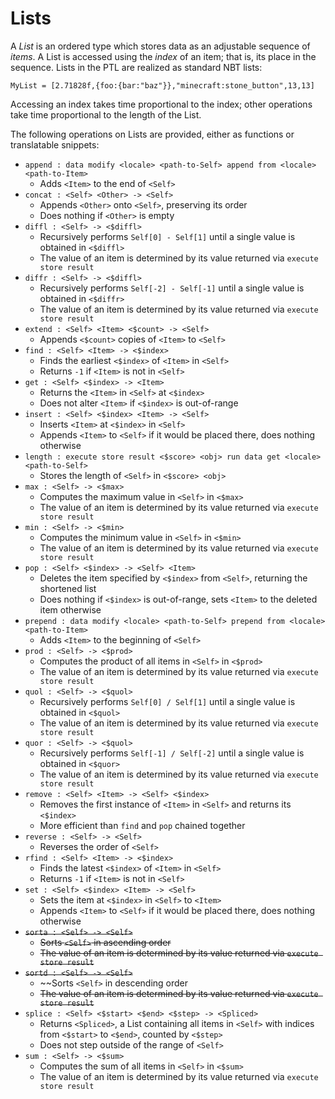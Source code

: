 # Lists

A _List_ is an ordered type which stores data as an adjustable sequence of _items_. A List is accessed using the _index_ of an item; that is, its place in the sequence. Lists in the PTL are realized as standard NBT lists:
```
MyList = [2.71828f,{foo:{bar:"baz"}},"minecraft:stone_button",13,13]
```
Accessing an index takes time proportional to the index; other operations take time proportional to the length of the List.

The following operations on Lists are provided, either as functions or translatable snippets:
* `append : data modify <locale> <path-to-Self> append from <locale> <path-to-Item>`
  * Adds `<Item>` to the end of `<Self>`
* `concat : <Self> <Other> -> <Self>`
  * Appends `<Other>` onto `<Self>`, preserving its order
  * Does nothing if `<Other>` is empty
* `diffl : <Self> -> <$diffl>`
  * Recursively performs `Self[0] - Self[1]` until a single value is obtained in `<$diffl>`
  * The value of an item is determined by its value returned via `execute store result`
* `diffr : <Self> -> <$diffl>`
  * Recursively performs `Self[-2] - Self[-1]` until a single value is obtained in `<$diffr>`
  * The value of an item is determined by its value returned via `execute store result`
* `extend : <Self> <Item> <$count> -> <Self>`
  * Appends `<$count>` copies of `<Item>` to `<Self>`
* `find : <Self> <Item> -> <$index>`
  * Finds the earliest `<$index>` of `<Item>` in `<Self>`
  * Returns `-1` if `<Item>` is not in `<Self>`
* `get : <Self> <$index> -> <Item>`
  * Returns the `<Item>` in `<Self>` at `<$index>`
  * Does not alter `<Item>` if `<$index>` is out-of-range
* `insert : <Self> <$index> <Item> -> <Self>`
  * Inserts `<Item>` at `<$index>` in `<Self>`
  * Appends `<Item>` to `<Self>` if it would be placed there, does nothing otherwise
* `length : execute store result <$score> <obj> run data get <locale> <path-to-Self>`
  * Stores the length of `<Self>` in `<$score> <obj>`
* `max : <Self> -> <$max>`
  * Computes the maximum value in `<Self>` in `<$max>`
  * The value of an item is determined by its value returned via `execute store result`
* `min : <Self> -> <$min>`
  * Computes the minimum value in `<Self>` in `<$min>`
  * The value of an item is determined by its value returned via `execute store result`
* `pop : <Self> <$index> -> <Self> <Item>`
  * Deletes the item specified by `<$index>` from `<Self>`, returning the shortened list
  * Does nothing if `<$index>` is out-of-range, sets `<Item>` to the deleted item otherwise
* `prepend : data modify <locale> <path-to-Self> prepend from <locale> <path-to-Item>`
  * Adds `<Item>` to the beginning of `<Self>`
* `prod : <Self> -> <$prod>`
  * Computes the product of all items in `<Self>` in `<$prod>`
  * The value of an item is determined by its value returned via `execute store result`
* `quol : <Self> -> <$quol>`
  * Recursively performs `Self[0] / Self[1]` until a single value is obtained in `<$quol>`
  * The value of an item is determined by its value returned via `execute store result`
* `quor : <Self> -> <$quol>`
  * Recursively performs `Self[-1] / Self[-2]` until a single value is obtained in `<$quor>`
  * The value of an item is determined by its value returned via `execute store result`
* `remove : <Self> <Item> -> <Self> <$index>`
  * Removes the first instance of `<Item>` in `<Self>` and returns its `<$index>`
  * More efficient than `find` and `pop` chained together
* `reverse : <Self> -> <Self>`
  * Reverses the order of `<Self>`
* `rfind : <Self> <Item> -> <$index>`
  * Finds the latest `<$index>` of `<Item>` in `<Self>`
  * Returns `-1` if `<Item>` is not in `<Self>`
* `set : <Self> <$index> <Item> -> <Self>`
  * Sets the item at `<$index>` in `<Self>` to `<Item>`
  * Appends `<Item>` to `<Self>` if it would be placed there, does nothing otherwise
* ~~`sorta : <Self> -> <Self>`~~
  * ~~Sorts `<Self>` in ascending order~~
  * ~~The value of an item is determined by its value returned via `execute store result`~~
* ~~`sortd : <Self> -> <Self>`~~
  * ~~Sorts `<Self>` in descending order
  * ~~The value of an item is determined by its value returned via `execute store result`~~
* `splice : <Self> <$start> <$end> <$step> -> <Spliced>`
  * Returns `<Spliced>`, a List containing all items in `<Self>` with indices from `<$start>` to `<$end>`, counted by `<$step>`
  * Does not step outside of the range of `<Self>`
* `sum : <Self> -> <$sum>`
  * Computes the sum of all items in `<Self>` in `<$sum>`
  * The value of an item is determined by its value returned via `execute store result`

